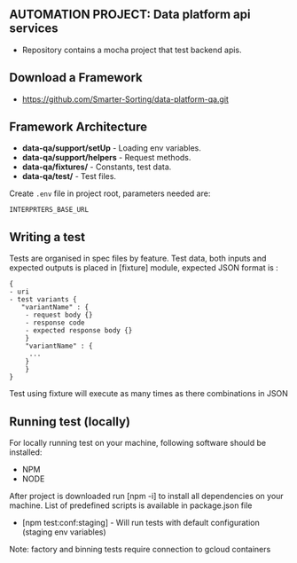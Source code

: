 ## AUTOMATION PROJECT: Data platform api services

- Repository contains a mocha project that test backend apis.

## Download a Framework

- https://github.com/Smarter-Sorting/data-platform-qa.git

## Framework Architecture

- **data-qa/support/setUp** - Loading env variables.
- **data-qa/support/helpers** - Request methods.
- **data-qa/fixtures/** - Constants, test data.
- **data-qa/test/** - Test files.

Create `.env` file in project root, parameters needed are:

```
INTERPRTERS_BASE_URL
```

## Writing a test

Tests are organised in spec files by feature.
Test data, both inputs and expected outputs is placed in [fixture] module, expected JSON format is :

```
{
- uri
- test variants {
   "variantName" : {
    - request body {}
    - response code
    - expected response body {}
    }
    "variantName" : {
     ...
    }
    }
}
```

Test using fixture will execute as many times as there combinations in JSON

## Running test (locally)

For locally running test on your machine, following software should be installed:

- NPM
- NODE

After project is downloaded run [npm -i] to install all dependencies on your machine.
List of predefined scripts is available in package.json file

- [npm test:conf:staging] - Will run tests with default configuration (staging env variables)

Note: factory and binning tests require connection to gcloud containers

